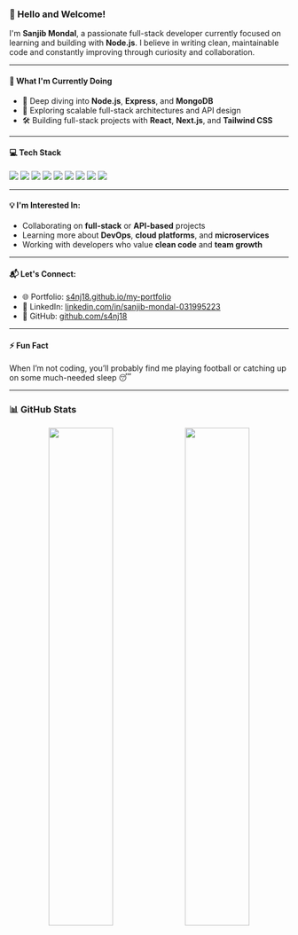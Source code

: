 ### 👋 Hello and Welcome!

I'm **Sanjib Mondal**, a passionate full-stack developer currently focused on learning and building with **Node.js**. I believe in writing clean, maintainable code and constantly improving through curiosity and collaboration.

---

#### 🚀 What I'm Currently Doing
- 🌱 Deep diving into **Node.js**, **Express**, and **MongoDB**
- 🧠 Exploring scalable full-stack architectures and API design
- 🛠️ Building full-stack projects with **React**, **Next.js**, and **Tailwind CSS**

---

#### 💻 Tech Stack

<p align="left">
  <img src="https://img.shields.io/badge/Node.js-339933?style=for-the-badge&logo=node.js&logoColor=white"/>
  <img src="https://img.shields.io/badge/Express.js-000000?style=for-the-badge&logo=express&logoColor=white"/>
  <img src="https://img.shields.io/badge/MongoDB-4EA94B?style=for-the-badge&logo=mongodb&logoColor=white"/>
  <img src="https://img.shields.io/badge/MySQL-005C84?style=for-the-badge&logo=mysql&logoColor=white"/>
  <img src="https://img.shields.io/badge/React.js-61DAFB?style=for-the-badge&logo=react&logoColor=black"/>
  <img src="https://img.shields.io/badge/Next.js-000000?style=for-the-badge&logo=next.js&logoColor=white"/>
  <img src="https://img.shields.io/badge/TailwindCSS-06B6D4?style=for-the-badge&logo=tailwindcss&logoColor=white"/>
  <img src="https://img.shields.io/badge/Git-F05032?style=for-the-badge&logo=git&logoColor=white"/>
  <img src="https://img.shields.io/badge/GitHub-181717?style=for-the-badge&logo=github&logoColor=white"/>
</p>

---

#### 💡 I'm Interested In:
- Collaborating on **full-stack** or **API-based** projects
- Learning more about **DevOps**, **cloud platforms**, and **microservices**
- Working with developers who value **clean code** and **team growth**

---

#### 📬 Let's Connect:
- 🌐 Portfolio: [s4nj18.github.io/my-portfolio](https://s4nj18.github.io/my-portfolio/)
- 💼 LinkedIn: [linkedin.com/in/sanjib-mondal-031995223](https://www.linkedin.com/in/sanjib-mondal-031995223/)
- 📂 GitHub: [github.com/s4nj18](https://github.com/s4nj18)

---

#### ⚡ Fun Fact
When I’m not coding, you’ll probably find me playing football or catching up on some much-needed sleep 😴

---

### 📊 GitHub Stats

<p align="center">
  <img src="https://github-readme-stats.vercel.app/api?username=s4nj18&show_icons=true&title_color=ff8c00&icon_color=bb2acf&text_color=daf7dc&bg_color=151515" width="48%" />
  <img src="https://github-readme-stats.vercel.app/api/top-langs/?username=s4nj18&layout=compact&bg_color=151515&text_color=daf7dc" width="48%" />
</p>

